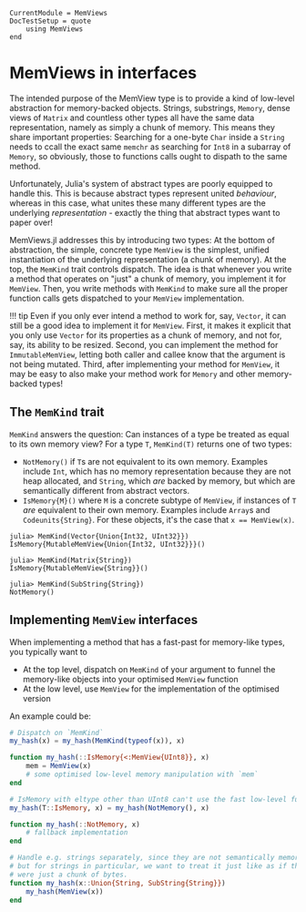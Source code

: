 ```@meta
CurrentModule = MemViews
DocTestSetup = quote
    using MemViews
end
```

# MemViews in interfaces
The intended purpose of the MemView type is to provide a kind of low-level abstraction for memory-backed objects.
Strings, substrings, `Memory`, dense views of `Matrix` and countless other types all have the same data representation, namely as simply a chunk of memory.
This means they share important properties: Searching for a one-byte `Char` inside a `String` needs to ccall the exact same `memchr` as searching for `Int8` in a subarray of `Memory`, so obviously, those to functions calls ought to dispath to the same method.

Unfortunately, Julia's system of abstract types are poorly equipped to handle this.
This is because abstract types represent united _behaviour_, whereas in this case, what unites these many different types are the underlying _representation_ - exactly the thing that abstract types want to paper over!

MemViews.jl addresses this by introducing two types: At the bottom of abstraction, the simple, concrete type `MemView` is the simplest, unified instantiation of the underlying representation (a chunk of memory).
At the top, the `MemKind` trait controls dispatch.
The idea is that whenever you write a method that operates on "just" a chunk of memory, you implement it for `MemView`.
Then, you write methods with `MemKind` to make sure all the proper function calls gets dispatched to your `MemView` implementation.

!!! tip
    Even if you only ever intend a method to work for, say, `Vector`, it can still be a good idea to implement it for `MemView`.
    First, it makes it explicit that you only use `Vector` for its properties as a chunk of memory, and not for, say, its ability
    to be resized.
    Second, you can implement the method for `ImmutableMemView`, letting both caller and callee know that the argument is not being mutated.
    Third, after implementing your method for `MemView`, it may be easy to also make your method work for `Memory` and other memory-backed types!

## The `MemKind` trait
`MemKind` answers the question: Can instances of a type be treated as equal to its own memory view?
For a type `T`, `MemKind(T)` returns one of two types:
* `NotMemory()` if `T`s are not equivalent to its own memory. Examples include `Int`, which has no memory representation because
  they are not heap allocated, and `String`, which _are_ backed by memory, but which are semantically different from abstract vectors.
* `IsMemory{M}()` where `M` is a concrete subtype of `MemView`, if instances of `T` _are_ equivalent to their own memory.
  Examples include `Array`s and `Codeunits{String}`. For these objects, it's the case that `x == MemView(x)`.

```jldoctest
julia> MemKind(Vector{Union{Int32, UInt32}})
IsMemory{MutableMemView{Union{Int32, UInt32}}}()

julia> MemKind(Matrix{String})
IsMemory{MutableMemView{String}}()

julia> MemKind(SubString{String})
NotMemory()
```

## Implementing `MemView` interfaces
When implementing a method that has a fast-past for memory-like types, you typically want to
* At the top level, dispatch on `MemKind` of your argument to funnel the memory-like objects into
  your optimised `MemView` function
* At the low level, use `MemView` for the implementation of the optimised version

An example could be:
```julia
# Dispatch on `MemKind`
my_hash(x) = my_hash(MemKind(typeof(x)), x)

function my_hash(::IsMemory{<:MemView{UInt8}}, x)
    mem = MemView(x)
    # some optimised low-level memory manipulation with `mem`
end

# IsMemory with eltype other than UInt8 can't use the fast low-level function
my_hash(T::IsMemory, x) = my_hash(NotMemory(), x)

function my_hash(::NotMemory, x)
    # fallback implementation
end

# Handle e.g. strings separately, since they are not semantically memory,
# but for strings in particular, we want to treat it just like as if they
# were just a chunk of bytes.
function my_hash(x::Union{String, SubString{String}})
    my_hash(MemView(x))
end
```